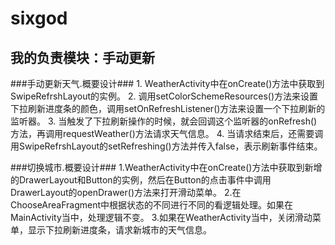 # sixgod
## 我的负责模块：手动更新 ##
###手动更新天气.概要设计###
     1. WeatherActivity中在onCreate()方法中获取到SwipeRefrshLayout的实例。
     2. 调用setColorSchemeResources()方法来设置下拉刷新进度条的颜色，调用setOnRefreshListener()方法来设置一个下拉刷新的监听器。
     3. 当触发了下拉刷新操作的时候，就会回调这个监听器的onRefresh()方法，再调用requestWeather()方法请求天气信息。
     4. 当请求结束后，还需要调用SwipeRefrshLayout的setRefreshing()方法并传入false，表示刷新事件结束。


###切换城市.概要设计###
     1.WeatherActivity中在onCreate()方法中获取到新增的DrawerLayout和Button的实例，然后在Button的点击事件中调用DrawerLayout的openDrawer()方法来打开滑动菜单。
     2.在ChooseAreaFragment中根据状态的不同进行不同的看逻辑处理。如果在MainActivity当中，处理逻辑不变。
     3.如果在WeatherActivity当中，关闭滑动菜单，显示下拉刷新进度条，请求新城市的天气信息。
